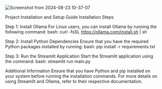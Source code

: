 



![Screenshot from 2024-08-23 10-37-07](https://github.com/user-attachments/assets/fa5b4c3a-af87-40c9-8c68-c7dbee1100f7)



Project Installation and Setup Guide
Installation Steps

Step 1: Install Ollama
For Linux users, you can install Ollama by running the following command:
bash:
  curl -fsSL https://ollama.com/install.sh | sh
  

  
Step 2: Install Python Dependencies
Ensure that you have the required Python packages installed by running:
bash:
  pip install -r requirements.txt


  
Step 3: Run the Streamlit Application
Start the Streamlit application using the command:
bash:
  streamlit run main.py

  
Additional Information
Ensure that you have Python and pip installed on your system before running the installation commands.
For more details on using Streamlit and Ollama, refer to their respective documentation.

